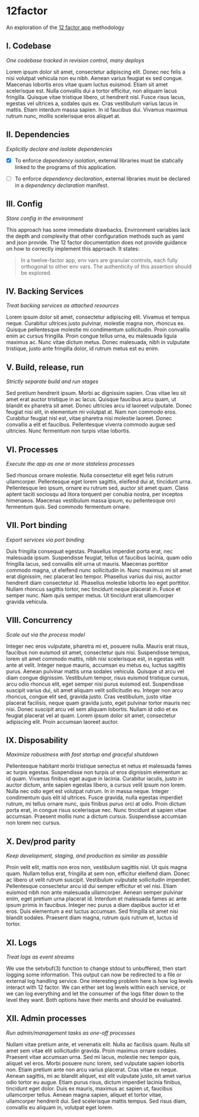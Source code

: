 # 12factor
An exploration of the [12 factor app](http://12factor.net) methodology

## I. Codebase
*One codebase tracked in revision control, many deploys*

Lorem ipsum dolor sit amet, consectetur adipiscing elit. Donec nec felis a nisi volutpat vehicula non eu nibh. Aenean varius feugiat ex sed congue. Maecenas lobortis eros vitae quam luctus euismod. Etiam sit amet scelerisque est. Nulla convallis dui a tortor efficitur, non aliquam lacus fringilla. Quisque vitae tristique libero, ut hendrerit nisl. Fusce risus lacus, egestas vel ultrices a, sodales quis ex. Cras vestibulum varius lacus in mattis. Etiam interdum massa sapien. In id faucibus dui. Vivamus maximus rutrum nunc, mollis scelerisque eros aliquet at.

## II. Dependencies
*Explicitly declare and isolate dependencies*

- [x] To enforce *dependency isolation*, external libraries must be statically linked to the programs of this application.
- [ ] To enforce *dependency declaration*, external libraries must be declared in a *dependency declaration* manifest.


## III. Config
*Store config in the environment*

This approach has some immediate drawbacks. Environment variables lack the depth and complexity that other configuration methods such as yaml and json provide.
The 12 factor documentation does not provide guidance on how to correctly implement this approach. It states:
> In a twelve-factor app, env vars are granular controls, each fully orthogonal to other env vars.
The authenticity of this assertion should be explored.

## IV. Backing Services
*Treat backing services as attached resources*

Lorem ipsum dolor sit amet, consectetur adipiscing elit. Vivamus et tempus neque. Curabitur ultrices justo pulvinar, molestie magna non, rhoncus ex. Quisque pellentesque molestie mi condimentum sollicitudin. Proin convallis enim ac cursus fringilla. Proin congue tellus urna, eu malesuada ligula maximus ac. Nunc vitae dictum metus. Donec malesuada, nibh in vulputate tristique, justo ante fringilla dolor, id rutrum metus est eu enim.

## V. Build, release, run
*Strictly separate build and run stages*

Sed pretium hendrerit ipsum. Morbi ac dignissim sapien. Cras vitae leo sit amet erat auctor tristique in ac lacus. Quisque faucibus arcu quam, ut blandit ex pharetra sit amet. Donec ultricies arcu id laoreet vulputate. Donec feugiat nisi elit, in elementum mi volutpat at. Nam non commodo eros. Curabitur feugiat nisl est, vitae pharetra nisi molestie laoreet. Donec convallis a elit et faucibus. Pellentesque viverra commodo augue sed ultricies. Nunc fermentum non turpis vitae lobortis.

## VI. Processes
*Execute the app as one or more stateless processes*

Sed rhoncus ornare molestie. Nulla consectetur elit eget felis rutrum ullamcorper. Pellentesque eget lorem sagittis, eleifend dui at, tincidunt urna. Pellentesque leo ipsum, ornare eu rutrum sed, auctor sit amet quam. Class aptent taciti sociosqu ad litora torquent per conubia nostra, per inceptos himenaeos. Maecenas vestibulum massa ipsum, eu pellentesque orci fermentum quis. Sed commodo fermentum ornare.

## VII. Port binding
*Export services via port binding*

Duis fringilla consequat egestas. Phasellus imperdiet porta erat, nec malesuada ipsum. Suspendisse feugiat, tellus ut faucibus lacinia, quam odio fringilla lacus, sed convallis elit urna ut mauris. Maecenas porttitor commodo magna, ut eleifend nunc sollicitudin in. Nunc maximus mi sit amet erat dignissim, nec placerat leo tempor. Phasellus varius dui nisi, auctor hendrerit diam consectetur id. Phasellus molestie lobortis leo eget porttitor. Nullam rhoncus sagittis tortor, nec tincidunt neque placerat in. Fusce et semper nunc. Nam quis semper metus. Ut tincidunt erat ullamcorper gravida vehicula.

## VIII. Concurrency
*Scale out via the process model*

Integer nec eros vulputate, pharetra mi et, posuere nulla. Mauris erat risus, faucibus non euismod sit amet, consectetur quis nisi. Suspendisse tempus, lorem sit amet commodo mattis, nibh nisi scelerisque est, in egestas velit ante at velit. Integer neque mauris, accumsan eu metus eu, luctus sagittis purus. Aenean pulvinar mattis urna sodales vehicula. Quisque ut arcu vel diam congue dignissim. Vestibulum tempor, risus euismod tristique cursus, arcu odio rhoncus elit, eget semper nisi purus euismod est. Suspendisse suscipit varius dui, sit amet aliquam velit sollicitudin eu. Integer non arcu rhoncus, congue elit sed, gravida justo. Cras vestibulum, justo vitae placerat facilisis, neque quam gravida justo, eget pulvinar tortor mauris nec nisi. Donec suscipit arcu vel sem aliquam lobortis. Nullam id odio et ex feugiat placerat vel at quam. Lorem ipsum dolor sit amet, consectetur adipiscing elit. Proin accumsan laoreet auctor.

## IX. Disposability
*Maximize robustness with fast startup and graceful shutdown*

Pellentesque habitant morbi tristique senectus et netus et malesuada fames ac turpis egestas. Suspendisse non turpis ut eros dignissim elementum ac id quam. Vivamus finibus eget augue in lacinia. Curabitur iaculis, justo in auctor dictum, ante sapien egestas libero, a cursus velit ipsum non lorem. Nulla nec odio eget est volutpat rutrum. In in massa neque. Integer condimentum quis elit id ultrices. Fusce gravida, nulla egestas imperdiet rutrum, mi tellus ornare nunc, quis finibus purus orci at odio. Proin dictum porta erat, in congue risus scelerisque nec. Nunc tincidunt at sapien vitae accumsan. Praesent mollis nunc a dictum cursus. Suspendisse accumsan non lorem nec cursus.

## X. Dev/prod parity
*Keep development, staging, and production as similar as possible*

Proin velit elit, mattis non eros non, vestibulum sagittis nisl. Ut quis magna quam. Nullam tellus erat, fringilla at sem non, efficitur eleifend diam. Donec ac libero ut velit rutrum suscipit. Vestibulum vulputate sollicitudin imperdiet. Pellentesque consectetur arcu id dui semper efficitur et vel nisi. Etiam euismod nibh non ante malesuada ullamcorper. Aenean semper pulvinar enim, eget pretium urna placerat id. Interdum et malesuada fames ac ante ipsum primis in faucibus. Integer nec purus a diam dapibus auctor id et eros. Duis elementum a est luctus accumsan. Sed fringilla sit amet nisi blandit sodales. Praesent diam magna, rutrum quis rutrum et, luctus id tortor.

## XI. Logs
*Treat logs as event streams*

We use the setvbuf(3) function to change stdout to unbuffered, then start logging some information. This output can now be redirected to a file or external log handling service. One interesting problem here is how log levels interact with 12 factor. We can either set log levels within each service, or we can log everything  and let the consumer of the logs filter down to the level they want. Both options have their merits and should be evaluated.


## XII. Admin processes
*Run admin/management tasks as one-off processes*

Nullam vitae pretium ante, et venenatis elit. Nulla ac facilisis quam. Nulla sit amet sem vitae elit sollicitudin gravida. Proin maximus ornare sodales. Praesent vitae accumsan urna. Sed mi lacus, molestie nec tempor quis, aliquet vel eros. Morbi posuere nunc lorem, sed vulputate sapien lobortis non. Etiam pretium ante non arcu varius placerat. Cras vitae ex neque. Aenean sagittis, mi ac blandit aliquet, est elit vulputate justo, sit amet varius odio tortor eu augue. Etiam purus risus, dictum imperdiet lacinia finibus, tincidunt eget dolor. Duis ex mauris, maximus ac sapien ut, faucibus ullamcorper tellus. Aenean magna sapien, aliquet et tortor vitae, ullamcorper hendrerit dui. Sed scelerisque mattis tempus. Sed risus diam, convallis eu aliquam in, volutpat eget lorem.
